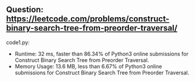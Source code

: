 ## Question: https://leetcode.com/problems/construct-binary-search-tree-from-preorder-traversal/

code1.py:
* Runtime: 32 ms, faster than 86.34% of Python3 online submissions for Construct Binary Search Tree from Preorder Traversal.
* Memory Usage: 13.6 MB, less than 6.67% of Python3 online submissions for Construct Binary Search Tree from Preorder Traversal.